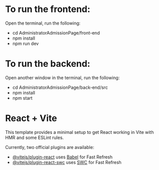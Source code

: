 # To run the frontend:
Open the terminal, run the following:
- cd AdministratorAdmissionPage/front-end
- npm install
- npm run dev

# To run the backend:
Open another window in the terminal, run the following:
- cd AdministratorAdmissionPage/back-end/src
- npm install
- npm start

# React + Vite

This template provides a minimal setup to get React working in Vite with HMR and some ESLint rules.

Currently, two official plugins are available:

- [@vitejs/plugin-react](https://github.com/vitejs/vite-plugin-react/blob/main/packages/plugin-react/README.md) uses [Babel](https://babeljs.io/) for Fast Refresh
- [@vitejs/plugin-react-swc](https://github.com/vitejs/vite-plugin-react-swc) uses [SWC](https://swc.rs/) for Fast Refresh
